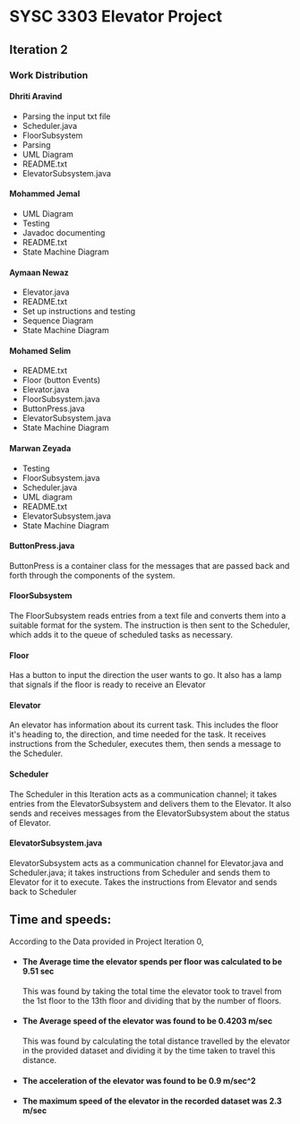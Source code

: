 # SYSC 3303 Elevator Project

## Iteration 2
### Work Distribution
#### Dhriti Aravind
- Parsing the input txt file
- Scheduler.java
- FloorSubsystem 
- Parsing
- UML Diagram
- README.txt
- ElevatorSubsystem.java

#### Mohammed Jemal
- UML Diagram
- Testing
- Javadoc documenting
- README.txt
- State Machine Diagram

#### Aymaan Newaz
- Elevator.java
- README.txt
- Set up instructions and testing
- Sequence Diagram
- State Machine Diagram

#### Mohamed Selim
- README.txt
- Floor (button Events)
- Elevator.java
- FloorSubsystem.java
- ButtonPress.java
- ElevatorSubsystem.java
- State Machine Diagram

#### Marwan Zeyada
- Testing
- FloorSubsystem.java
- Scheduler.java
- UML diagram
- README.txt
- ElevatorSubsystem.java
- State Machine Diagram

#### ButtonPress.java
ButtonPress is a container class for the messages that are passed back and forth through the components of the system. 

#### FloorSubsystem
The FloorSubsystem reads entries from a text file and converts them into a suitable format for the system. The instruction is then sent to the Scheduler, which adds it to the queue of scheduled tasks as necessary.

#### Floor
Has a button to input the direction the user wants to go. It also has a lamp that signals if the floor is ready to receive an Elevator

#### Elevator
An elevator has information about its current task. This includes the floor it's heading to, the direction, and time needed for the task. It receives instructions from the Scheduler, executes them, then sends a message to the Scheduler.

#### Scheduler
The Scheduler in this Iteration acts as a communication channel; it takes entries from the ElevatorSubsystem and delivers them to the Elevator. It also sends and receives messages from the ElevatorSubsystem about the status of Elevator.

#### ElevatorSubsystem.java
ElevatorSubsystem acts as a communication channel for Elevator.java and Scheduler.java; it takes instructions from Scheduler and sends them to Elevator for it to execute. Takes the instructions from Elevator and sends back to Scheduler

## Time and speeds:
According to the Data provided in Project Iteration 0,

- #### The Average time the elevator spends per floor was calculated to be 9.51 sec
  This was found by taking the total time the elevator took to travel from the 1st floor to the 13th floor and dividing that by the number of floors.

- #### The Average speed of the elevator was found to be 0.4203 m/sec
  This was found by calculating the total distance travelled by the elevator in the provided dataset and dividing it by the time taken to travel this distance.

- #### The acceleration of the elevator was found to be 0.9 m/sec^2

- #### The maximum speed of the elevator in the recorded dataset was 2.3 m/sec


